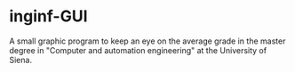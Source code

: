 # inginf-GUI
A small graphic program to keep an eye on the average grade in the master degree in "Computer and automation engineering" at the University of Siena.
